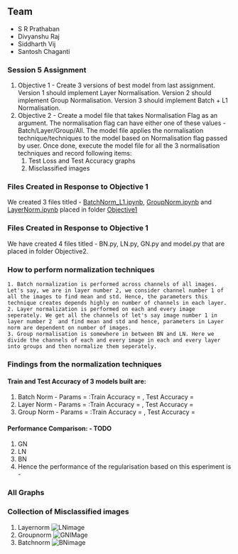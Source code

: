 ## Team ##

* S R Prathaban
* Divyanshu Raj
* Siddharth Vij
* Santosh Chaganti

### Session 5 Assignment ###
1. Objective 1 - Create 3 versions of best model from last assignment. Version 1 should implement Layer Normalisation. Version 2 should implement Group Normalisation. Version 3 should implement Batch + L1 Normalisation.
2. Objective 2 - Create a model file that takes Normalisation Flag as an argument. The normalisation flag can have either one of these values - Batch/Layer/Group/All. The model file 
applies the normalisation technique/techniques to the model based on Normalisation flag passed by user. Once done, execute the model file for all the 3 normalisation techniques 
and record following items:
    1. Test Loss and Test Accuracy graphs
    2. Misclassified images

### Files Created in Response to Objective 1
We created 3 files titled - [BatchNorm_L1.ipynb](https://github.com/siddharthvij10/EVA6/blob/dev_unpublished/Session6/Objective1/BatchNorm_L1.ipynb), [GroupNorm.ipynb](https://github.com/siddharthvij10/EVA6/blob/dev_unpublished/Session6/Objective1/GroupNorm.ipynb) and [LayerNorm.ipynb](https://github.com/siddharthvij10/EVA6/blob/dev_unpublished/Session6/Objective1/LayerNorm.ipynb) placed in folder [Objective1](https://github.com/siddharthvij10/EVA6/tree/dev_unpublished/Session6/Objective1)

### Files Created in Response to Objective 1
We have created 4 files titled - BN.py, LN.py, GN.py and model.py that are placed in folder Objective2.

### How to perform normalization techniques
    1. Batch normalization is performed across channels of all images. Let's say, we are in layer number 2, we consider channel number 1 of all the images to find mean and std. Hence, the parameters this technique creates depends highly on number of channels in each layer.
    2. Layer normalization is performed on each and every image seperately. We get all the channels of let's say image number 1 in layer number 2  and find mean and std and hence, parameters in Layer norm are dependent on number of images.
    3. Group normalisation is somewhere in between BN and LN. Here we divide the channels of each and every image in each and every layer into groups and then normalize them seperately. 

### Findings from the normalization techniques

#### Train and Test Accuracy of 3 models built are:
1. Batch Norm - Params =  :Train Accuracy =  , Test Accuracy = 
2. Layer Norm - Params =  :Train Accuracy = , Test Accuracy = 
3. Group Norm - Params =  :Train Accuracy =  , Test Accuracy =

#### Performance Comparison: - TODO
1. GN
2. LN
3. BN
4. Hence the performance of the regularisation based on this esperiment is - 

### All Graphs

### Collection of Misclassified images
1. Layernorm
![LNimage](https://user-images.githubusercontent.com/17743850/121756775-e7a6af80-cb38-11eb-9a84-fa6fb01db8c0.PNG)
2. Groupnorm
![GNIMage](https://user-images.githubusercontent.com/17743850/121756803-fee59d00-cb38-11eb-9f28-ef448008cb72.PNG)
3. Batchnorm
![BNimage](https://user-images.githubusercontent.com/17743850/121756815-09a03200-cb39-11eb-8974-e4e0dbd88fb3.PNG)





